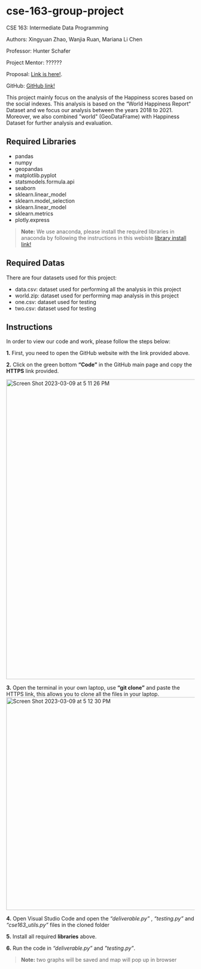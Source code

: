 # cse-163-group-project
CSE 163: Intermediate Data Programming

Authors: Xingyuan Zhao, Wanjia Ruan, Mariana Li Chen

Professor: Hunter Schafer

Project Mentor: ??????

Proposal: [Link is here!](https://docs.google.com/document/d/17ACVgOa6-J6rQ4Gugefp-NY5WgWe8fu2OjDaijpfGho/edit?usp=sharing).

GitHub: [GitHub link!](https://github.com/WanjiaRuan/cse-163-group-project)

This project mainly focus on the analysis of the Happiness scores based on the social indexes. This analysis is based on the “World Happiness Report“ Dataset and we focus our analysis between the years 2018 to 2021. Moreover, we also combined "world" (GeoDataFrame) with Happiness Dataset for further analysis and evaluation. 

## Required Libraries
- pandas
- numpy
- geopandas
- matplotlib.pyplot
- statsmodels.formula.api
- seaborn
- sklearn.linear_model
- sklearn.model_selection
- sklearn.linear_model
- sklearn.metrics
- plotly.express

> **Note:** We use anaconda, please install the required libraries in anaconda by following the instructions in this webiste
[library install link!](https://docs.anaconda.com/anaconda/user-guide/tasks/install-packages/)

## Required Datas
There are four datasets used for this project:
- data.csv: dataset used for performing all the analysis in this project
- world.zip: dataset used for performing map analysis in this project
- one.csv: dataset used for testing
- two.csv: dataset used for testing

## Instructions
In order to view our code and work, please follow the steps below:

**1.** First, you need to open the GitHub website with the link provided above.

**2.** Click on the green bottom **“Code”** in the GitHub main page and copy the **HTTPS** link provided.

<img width="800" alt="Screen Shot 2023-03-09 at 5 11 26 PM" src="https://user-images.githubusercontent.com/122387699/224197671-cca0695c-6eb1-41b6-9c5a-67edf9f7cf73.png">


**3.** Open the terminal in your own laptop, use **“git clone”** and paste the HTTPS link, this allows you to clone all the files in your laptop.
<img width="568" alt="Screen Shot 2023-03-09 at 5 12 30 PM" src="https://user-images.githubusercontent.com/122387699/224197766-87620f17-3cc3-4ed6-b709-c5602104911e.png">

**4.** Open Visual Studio Code and open the *“deliverable.py”* , *“testing.py”* and *“cse163_utils.py”* files in the cloned folder

**5.** Install all required **libraries** above.

**6.** Run the code in *“deliverable.py”* and *"testing.py"*.

>**Note:** two graphs will be saved and map will pop up in browser

